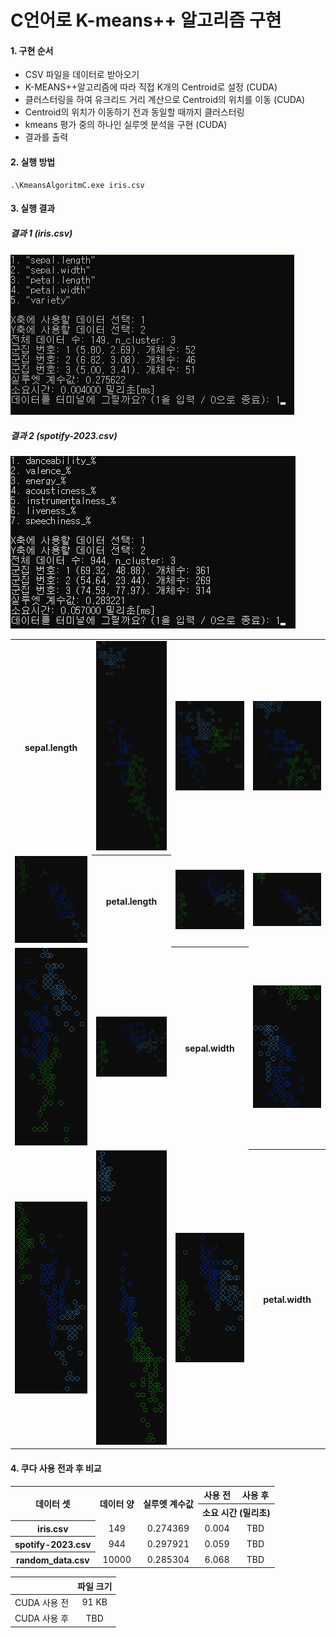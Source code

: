 # C언어로 K-means++ 알고리즘 구현

#### 1. 구현 순서
- CSV 파일을 데이터로 받아오기
- K-MEANS++알고리즘에 따라 직접 K개의 Centroid로 설정 (CUDA)
- 클러스터링을 하여 유크리드 거리 계산으로 Centroid의 위치를 이동 (CUDA)
- Centroid의 위치가 이동하기 전과 동일할 때까지 클러스터링 
- kmeans 평가 중의 하나인 실루엣 분석을 구현 (CUDA)
- 결과를 출력
#### 2. 실행 방법
```
.\KmeansAlgoritmC.exe iris.csv
```

#### 3. 실행 결과
##### 결과 1 (iris.csv)
![실행 결과](실행_결과.png)
##### 결과 2 (spotify-2023.csv)
![실행 결과 3](실행_결과_2.png)

<table>
    <tr>
        <th> sepal.length </th>
        <td> <img src="result_images/x_sepal.length_y_petal.length.png"> </td>
        <td> <img src="result_images/x_sepal.length_y_sepal.width.png"> </td>
        <td> <img src="result_images/x_sepal.length_y_petal.width.png"> </td>
    </tr>
    <tr>
        <td> <img src="result_images/x_petal.length_y_sepal.length.png"> </td>
        <th> petal.length</th>
        <td> <img src="result_images/x_petal.length_y_sepal.width.png"> </td>
        <td> <img src="result_images/x_petal.length_y_petal.width.png"> </td>
    </tr>
    <tr>
        <td> <img src="result_images/x_sepal.width_y_sepal.length.png"> </td>
        <td> <img src="result_images/x_petal.length_y_sepal.width.png"> </td>
        <th> sepal.width </th>
        <td> <img src="result_images/x_sepal.width_y_petal.width.png"> </td>
    </tr>
    <tr>
        <td> <img src="result_images/x_petal.width_y_sepal.length.png"> </td>
        <td> <img src="result_images/x_petal.width_y_petal.length.png"> </td>
        <td> <img src="result_images/x_petal.width_y_sepal.width.png"> </td>
        <th> petal.width </th>
    </tr>
</table>

#### 4. 쿠다 사용 전과 후 비교
<table style="text-align:center">
    <tr>
        <th rowspan="2">데이터 셋</th>
        <th rowspan="2">데이터 양</th>
        <th rowspan="2">실루엣 계수값</th>
        <th>사용 전</th>
        <th>사용 후</th>
    </tr>
    <tr>
        <th colspan="2">소요 시간 (밀리초)</th>
    </tr>
    <tr> 
        <th> iris.csv </th>
        <td> 149 </td>
        <td> 0.274369 </td>
        <td> 0.004 </td>
        <td> TBD </td>
    </tr>
    <tr>
        <th> spotify-2023.csv </th>
        <td> 944 </td>
        <td> 0.297921 </td>
        <td> 0.059 </td>
        <td> TBD </td>
    </tr>
    <tr>
        <th> random_data.csv </th>
        <td> 10000 </td>
        <td> 0.285304 </td>
        <td> 6.068 </td>
        <td> TBD </td>
    </tr>
</table>


|| 파일 크기 |
|:---:|:---:|
| CUDA 사용 전 | 91 KB |
| CUDA 사용 후 | TBD |

